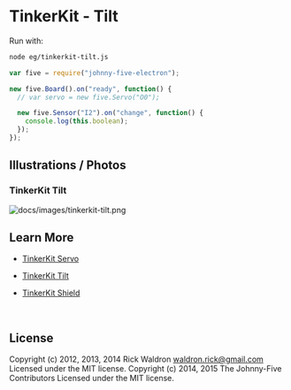 <!--remove-start-->

# TinkerKit - Tilt

<!--remove-end-->








Run with:
```bash
node eg/tinkerkit-tilt.js
```


```javascript
var five = require("johnny-five-electron");

new five.Board().on("ready", function() {
  // var servo = new five.Servo("O0");

  new five.Sensor("I2").on("change", function() {
    console.log(this.boolean);
  });
});

```


## Illustrations / Photos


### TinkerKit Tilt



![docs/images/tinkerkit-tilt.png](images/tinkerkit-tilt.png)  







## Learn More

- [TinkerKit Servo](http://tinkerkit.tihhs.nl/servo/)

- [TinkerKit Tilt](http://tinkerkit.tihhs.nl/tilt-sensor/)

- [TinkerKit Shield](http://tinkerkit.tihhs.nl/shield/)

&nbsp;

<!--remove-start-->

## License
Copyright (c) 2012, 2013, 2014 Rick Waldron <waldron.rick@gmail.com>
Licensed under the MIT license.
Copyright (c) 2014, 2015 The Johnny-Five Contributors
Licensed under the MIT license.

<!--remove-end-->
